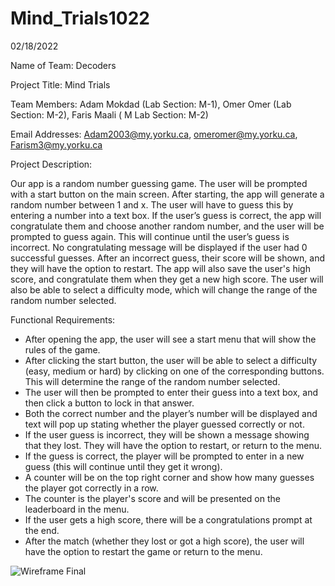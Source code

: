 # Mind_Trials1022

02/18/2022

Name of Team: Decoders

Project Title: Mind Trials

Team Members: Adam Mokdad (Lab Section: M-1), Omer Omer (Lab Section: M-2), Faris Maali ( M	Lab Section: M-2)

Email Addresses: Adam2003@my.yorku.ca, omeromer@my.yorku.ca, Farism3@my.yorku.ca


Project Description:

Our app is a random number guessing game. The user will be prompted with a start button on the main screen. After starting, the app will generate a random number between 1 and x. The user will have to guess this by entering a number into a text box. If the user’s guess is correct, the app will congratulate them and choose another random number, and the user will be prompted to guess again. This will continue until the user’s guess is incorrect. No congratulating message will be displayed if the user had 0 successful guesses. After an incorrect guess, their score will be shown, and they will have the option to restart. The app will also save the user's high score, and congratulate them when they get a new high score. The user will also be able to select a difficulty mode, which will change the range of the random number selected.

Functional Requirements:
-	After opening the app, the user will see a start menu that will show the rules of the game.
-	After clicking the start button, the user will be able to select a difficulty (easy, medium or hard) by clicking on one of the corresponding buttons. This will determine the range of the random number selected.
-	The user will then be prompted to enter their guess into a text box, and then click a button to lock in that answer.
-	Both the correct number and the player’s number will be displayed and text will pop up stating whether the player guessed correctly or not.
-	If the user guess is incorrect, they will be shown a message showing that they lost. They will have the option to restart, or return to the menu.
-	If the guess is correct, the player will be prompted to enter in a new guess (this will continue until they get it wrong).
-	A counter will be on the top right corner and show how many guesses the player got correctly in a row.
-	The counter is the player's score and will be presented on the leaderboard in the menu.
-	If the user gets a high score, there will be a congratulations prompt at the end.
-	After the match (whether they lost or got a high score), the user will have the option to restart the game or return to the menu.
 

![Wireframe Final](https://user-images.githubusercontent.com/92131288/157088421-ecefcaae-62d2-4cf9-87c4-bcd58173c9fc.jpg)
